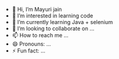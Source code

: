 - 👋 Hi, I’m Mayuri jain
- 👀 I’m interested in learning code 
- 🌱 I’m currently learning Java + selenium
- 💞️ I’m looking to collaborate on ...
- 📫 How to reach me ...
- 😄 Pronouns: ...
- ⚡ Fun fact: ...

<!---
AnotherShotatcoding/AnotherShotatcoding is a ✨ special ✨ repository because its `README.md` (this file) appears on your GitHub profile.
You can click the Preview link to take a look at your changes.
--->
